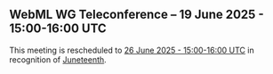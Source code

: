 ## WebML WG Teleconference – 19 June 2025 - 15:00-16:00 UTC

This meeting is rescheduled to [26 June 2025 - 15:00-16:00 UTC](https://github.com/webmachinelearning/meetings/blob/main/telcons/2025-06-26-wg-agenda.md) in recognition of [Juneteenth](https://en.wikipedia.org/wiki/Juneteenth).
